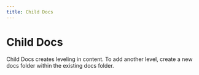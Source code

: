```yaml
---
title: Child Docs
---
```


# Child Docs

Child Docs creates leveling in content. To add another level, create a new docs folder within the existing docs folder.
